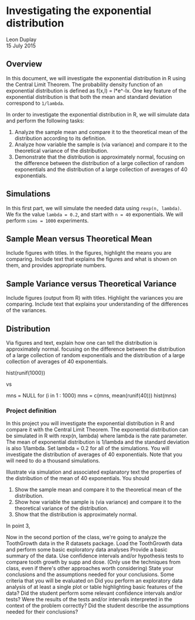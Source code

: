 # Investigating the exponential distribution
Leon Duplay  
15 July 2015  

## Overview

In this document, we will investigate the exponential distribution in R using the Central Limit Theorem. The probability density function of an exponential distribution is defined as f(x,l) = l*e^-lx. One key feature of the exponential distribution is that both the mean and standard deviation correspond to `1/lambda`.

In order to investigate the exponential distribution in R, we will simulate data and perform the following tasks:

1. Analyze the sample mean and compare it to the theoretical mean of the distribution according to its definition.
2. Analyze how variable the sample is (via variance) and compare it to the theoretical variance of the distribution.
3. Demonstrate that the distribution is approximately normal, focusing on the difference between the distribution of a large collection of random exponentials and the distribution of a large collection of averages of 40 exponentials.

## Simulations

In this first part, we will simulate the needed data using `rexp(n, lambda)`. We fix the value `lambda = 0.2`, and start with `n = 40` exponentials. We will perform `sims = 1000` experiments.

## Sample Mean versus Theoretical Mean

Include figures with titles. In the figures, highlight the means you are comparing. Include text that explains the figures and what is shown on them, and provides appropriate numbers.

## Sample Variance versus Theoretical Variance

Include figures (output from R) with titles. Highlight the variances you are comparing. Include text that explains your understanding of the differences of the variances.

## Distribution

Via figures and text, explain how one can tell the distribution is approximately normal. focusing on the difference between the distribution of a large collection of random exponentials and the distribution of a large collection of averages of 40 exponentials.



hist(runif(1000))

vs

mns = NULL
for (i in 1 : 1000) mns = c(mns, mean(runif(40)))
hist(mns)

### Project definition

In this project you will investigate the exponential distribution in R and compare it with the Central Limit Theorem. The exponential distribution can be simulated in R with rexp(n, lambda) where lambda is the rate parameter. The mean of exponential distribution is 1/lambda and the standard deviation is also 1/lambda. Set lambda = 0.2 for all of the simulations. You will investigate the distribution of averages of 40 exponentials. Note that you will need to do a thousand simulations.

Illustrate via simulation and associated explanatory text the properties of the distribution of the mean of 40 exponentials.  You should
1. Show the sample mean and compare it to the theoretical mean of the distribution.
2. Show how variable the sample is (via variance) and compare it to the theoretical variance of the distribution.
3. Show that the distribution is approximately normal.

In point 3, 

Now in the second portion of the class, we're going to analyze the ToothGrowth data in the R datasets package. 
Load the ToothGrowth data and perform some basic exploratory data analyses 
Provide a basic summary of the data.
Use confidence intervals and/or hypothesis tests to compare tooth growth by supp and dose. (Only use the techniques from class, even if there's other approaches worth considering)
State your conclusions and the assumptions needed for your conclusions. 
Some criteria that you will be evaluated on
Did you  perform an exploratory data analysis of at least a single plot or table highlighting basic features of the data?
Did the student perform some relevant confidence intervals and/or tests?
Were the results of the tests and/or intervals interpreted in the context of the problem correctly? 
Did the student describe the assumptions needed for their conclusions?
